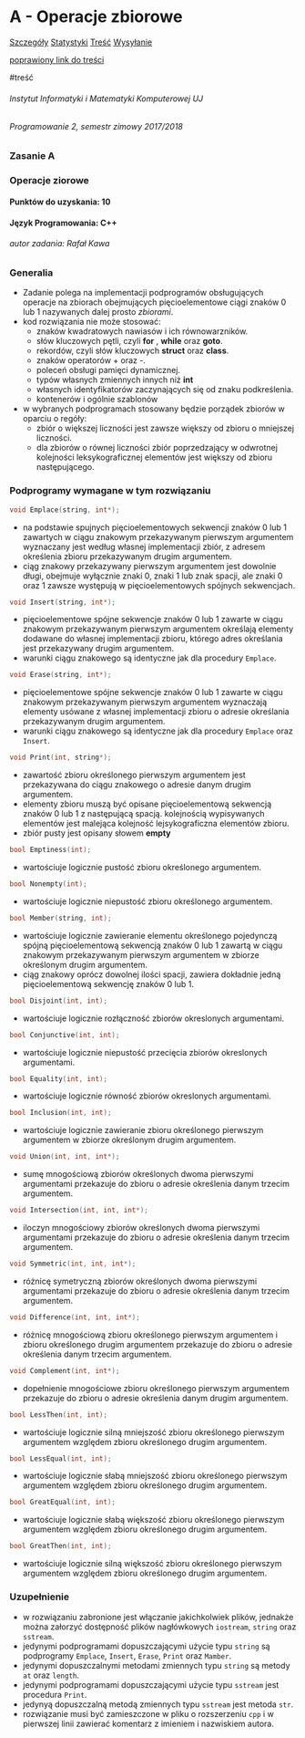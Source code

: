 # A - Operacje zbiorowe
[Szczegóły](https://p2.ii.uj.edu.pl/#ProblemDescription/1)
[Statystyki](https://p2.ii.uj.edu.pl/#ProblemStatistics/1)
[Treść](https://p2.ii.uj.edu.pl/#ProblemContent/1)
[Wysyłanie](https://p2.ii.uj.edu.pl/#SendSubmit/1)

[poprawiony link do treści](https://ww2.ii.uj.edu.pl/~kawa/intra/2017_2018_Programowanie_2/2017_2018_Programowanie_2_Zadanie_A.pdf)



#treść

###### Instytut Informatyki i Matematyki Komputerowej UJ
###### Programowanie 2, semestr zimowy 2017/2018
### Zasanie A
### Operacje ziorowe
#### Punktów do uzyskania: **10**
#### Język Programowania: C++
###### autor zadania: Rafał Kawa

### Generalia
* Zadanie polega na implementacji podprogramów obsługujących operacje na zbiorach obejmujących pięcioelementowe ciągi znaków 0 lub 1 nazywanych dalej prosto *zbiorami*.
* kod rozwiązania nie może stosować:
    - znaków kwadratowych nawiasów i ich równowarzników.
    - słów kluczowych pętli, czyli **for** , **while** oraz **goto**.
    - rekordów, czyli słów kluczowych **struct** oraz **class**.
    - znaków operatorów + oraz -.
    - poleceń obsługi pamięci dynamicznej.
    - typów własnych zmiennych innych niż **int**
    - własnych identyfikatorów zaczynających się od znaku podkreślenia.
    - kontenerów i ogólnie szablonów
* w wybranych podprogramach stosowany będzie porządek zbiorów w oparciu o regóły:
    - zbiór o większej liczności jest zawsze większy od zbioru o mniejszej liczności.
    - dla zbiorów o równej liczności zbiór poprzedzający w odwrotnej kolejności leksykograficznej elementów jest większy od zbioru następującego.

### Podprogramy wymagane w tym rozwiązaniu
```c++
void Emplace(string, int*);
```
- na podstawie spujnych pięcioelementowych sekwencji znaków 0 lub 1 zawartych w ciągu znakowym przekazywanym pierwszym argumentem wyznaczany jest według własnej implementacji zbiór, z adresem określenia zbioru przekazywanym drugim argumentem.
- ciąg znakowy przekazywany pierwszym argumentem jest dowolnie długi, obejmuje wyłącznie znaki 0, znaki 1 lub znak spacji, ale znaki 0 oraz 1 zawsze występują w pięcioelementowych spójnych sekwencjach.
```c++
void Insert(string, int*);
```
- pięcioelementowe spójne sekwencje znaków 0 lub 1 zawarte w ciągu znakowym przekazywanym pierwszym argumentem określają elementy dodawane do własnej implementacji zbioru, którego adres określania jest przekazywany drugim argumentem.
- warunki ciągu znakowego są identyczne jak dla procedury ```Emplace```.
```c++
void Erase(string, int*);
```
- pięcioelementowe spójne sekwencje znaków 0 lub 1 zawarte w ciągu znakowym przekazywanym pierwszym argumentem wyznaczają elementy usówane z własnej implementacji zbioru o adresie określania przekazywanym drugim argumentem.
- warunki ciągu znakowego są identyczne jak dla procedury ```Emplace``` oraz ```Insert```.
```c++
void Print(int, string*);
```
- zawartość zbioru określonego pierwszym argumentem jest przekazywana do ciągu znakowego o adresie danym drugim argumentem.
- elementy zbioru muszą być opisane pięcioelementową sekwencją znaków 0 lub 1 z następującą spacją.
kolejnością wypisywanych elementów jest malejąca kolejność lejsykograficzna elementów zbioru.
- zbiór pusty jest opisany słowem **empty**
```c++
bool Emptiness(int);
```
- wartościuje logicznie pustość zbioru określonego argumentem.
```c++
bool Nonempty(int);
```
- wartościuje logicznie niepustość zbioru określonego argumentem.
```c++
bool Member(string, int);
```
- wartościuje logicznie zawieranie elementu określonego pojedynczą spójną pięcioelementową sekwencją znaków 0 lub 1 zawartą w ciągu znakowym przekazywanym pierwszym argumentem w zbiorze określonym drugim argumentem.
- ciąg znakowy oprócz dowolnej ilości spacji, zawiera dokładnie jedną pięcioelementową sekwencję znaków 0 lub 1.
```c++
bool Disjoint(int, int);
```
- wartościuje logicznie rozłączność zbiorów okreslonych argumentami.
```c++
bool Conjunctive(int, int);
```
- wartościuje logicznie niepustość przecięcia zbiorów okreslonych argumentami.
```c++
bool Equality(int, int);
```
- wartościuje logicznie równość zbiorów okreslonych argumentami.
```c++
bool Inclusion(int, int);
```
- wartościuje logicznie zawieranie zbioru określonego pierwszym argumentem w zbiorze określonym drugim argumentem.
```c++
void Union(int, int, int*);
```
- sumę mnogościową zbiorów określonych dwoma pierwszymi argumentami przekazuje do zbioru o adresie określenia danym trzecim argumentem.
```c++
void Intersection(int, int, int*);
```
- iloczyn mnogościowy zbiorów określonych dwoma pierwszymi argumentami przekazuje do zbioru o adresie określenia danym trzecim argumentem.
```c++
void Symmetric(int, int, int*);
```
- różnicę symetryczną zbiorów określonych dwoma pierwszymi argumentami przekazuje do zbioru o adresie określenia danym trzecim argumentem.
```c++
void Difference(int, int, int*);
```
- różnicę mnogościową zbioru określonego pierwszym argumentem i zbioru określonego drugim argumentem przekazuje do zbioru o adresie określenia danym trzecim argumentem.
```c++
void Complement(int, int*);
```
- dopełnienie mnogościowe zbioru określonego pierwszym argumentem przekazuje do zbioru o adresie określenia danym drugim argumentem.
```c++
bool LessThen(int, int);
```
- wartościuje logicznie silną mniejszość zbioru określonego pierwszym argumentem względem zbioru określonego drugim argumentem.
```c++
bool LessEqual(int, int);
```
- wartościuje logicznie słabą mniejszość zbioru określonego pierwszym argumentem względem zbioru określonego drugim argumentem.
```c++
bool GreatEqual(int, int);
```
- wartościuje logicznie słabą większość zbioru określonego pierwszym argumentem względem zbioru określonego drugim argumentem.
```c++
bool GreatThen(int, int);
```
- wartościuje logicznie silną większość zbioru określonego pierwszym argumentem względem zbioru określonego drugim argumentem.

### Uzupełnienie
- w rozwiązaniu zabronione jest włączanie jakichkolwiek plików, jednakże można załorzyć dostępność plików nagłówkowych ```iostream```, ```string``` oraz ```sstream```.
- jedynymi podprogramami dopuszczającymi użycie typu ```string``` są podprogramy ```Emplace```, ```Insert```, ```Erase```, ```Print``` oraz ```Mamber```.
- jedynymi dopuszczalnymi metodami zmiennych typu ```string``` są metody ```at``` oraz ```length```.
- jedynymi podprogramami dopuszczającymi użycie typu ```sstream``` jest procedura ```Print```.
- jedynyą dopuszczalną metodą zmiennych typu ```sstream``` jest metoda ```str```.
- rozwiązanie musi być zamieszczone w pliku o rozszerzeniu ```cpp``` i w pierwszej linii zawierać komentarz z imieniem i nazwiskiem autora.
